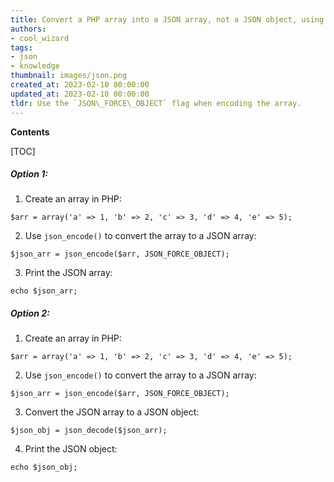 ```yaml
---
title: Convert a PHP array into a JSON array, not a JSON object, using json_encode
authors:
- cool_wizard
tags:
- json
- knowledge
thumbnail: images/json.png
created_at: 2023-02-10 00:00:00
updated_at: 2023-02-10 00:00:00
tldr: Use the `JSON\_FORCE\_OBJECT` flag when encoding the array.
---
```


**Contents**

[TOC]

##### Option 1:
1. Create an array in PHP:
```
$arr = array('a' => 1, 'b' => 2, 'c' => 3, 'd' => 4, 'e' => 5);
```
2. Use `json_encode()` to convert the array to a JSON array:
```
$json_arr = json_encode($arr, JSON_FORCE_OBJECT);
```
3. Print the JSON array:
```
echo $json_arr;
```

##### Option 2:
1. Create an array in PHP:
```
$arr = array('a' => 1, 'b' => 2, 'c' => 3, 'd' => 4, 'e' => 5);
```
2. Use `json_encode()` to convert the array to a JSON array:
```
$json_arr = json_encode($arr, JSON_FORCE_OBJECT);
```
3. Convert the JSON array to a JSON object:
```
$json_obj = json_decode($json_arr);
```
4. Print the JSON object:
```
echo $json_obj;
```
